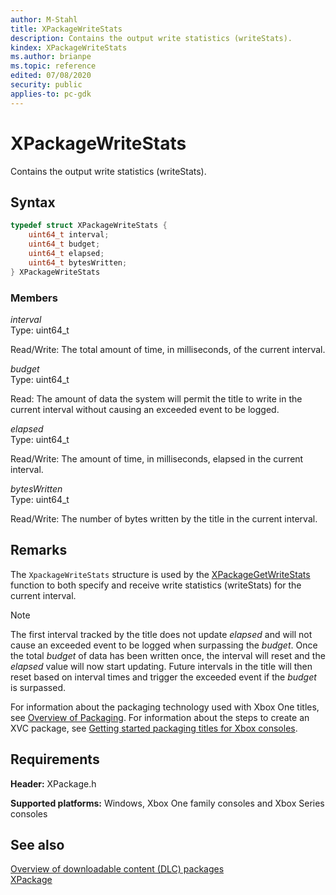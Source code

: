 ```yaml
---
author: M-Stahl
title: XPackageWriteStats
description: Contains the output write statistics (writeStats).
kindex: XPackageWriteStats
ms.author: brianpe
ms.topic: reference
edited: 07/08/2020
security: public
applies-to: pc-gdk
---
```


# XPackageWriteStats
  
Contains the output write statistics (writeStats).  
  
<a id="syntaxSection"></a>
  
## Syntax
  
```cpp
typedef struct XPackageWriteStats {  
    uint64_t interval;  
    uint64_t budget;  
    uint64_t elapsed;  
    uint64_t bytesWritten;  
} XPackageWriteStats  
```
  
<a id="membersSection"></a>
  
### Members
  
*interval*  
Type: uint64_t  
  
Read/Write: The total amount of time, in milliseconds, of the current interval.  
  
*budget*  
Type: uint64_t  
  
Read: The amount of data the system will permit the title to write in the current interval without causing an exceeded event to be logged.  
  
*elapsed*  
Type: uint64_t  
  
Read/Write: The amount of time, in milliseconds, elapsed in the current interval.  
  
*bytesWritten*  
Type: uint64_t  
  
Read/Write: The number of bytes written by the title in the current interval.  
  
<a id="remarksSection"></a>
  
## Remarks
  
The `XpackageWriteStats` structure is used by the [XPackageGetWriteStats](../functions/xpackagegetwritestats.md) function to both specify and receive write statistics (writeStats) for the current interval.  
  > [!NOTE]
> The first interval tracked by the title does not update *elapsed* and will not cause an exceeded event to be logged when surpassing the *budget*. Once the total *budget* of data has been written once, the interval will reset and the *elapsed* value will now start updating. Future intervals in the title will then reset based on interval times and trigger the exceeded event if the *budget* is surpassed.  

For information about the packaging technology used with Xbox One titles, see [Overview of Packaging](../../../../packaging/overviews/packaging.md). For information about the steps to create an XVC package, see [Getting started packaging titles for Xbox consoles](../../../../packaging/overviews/packaging-getting-started-for-console.md).  
  
<a id="requirementsSection"></a>
  
## Requirements
  
**Header:** XPackage.h  
  
**Supported platforms:** Windows, Xbox One family consoles and Xbox Series consoles  
  
<a id="seealsoSection"></a>
  
## See also
  
[Overview of downloadable content (DLC) packages](../../../../packaging/packaging-downloadable-content-dlc.md)  
[XPackage](../xpackage_members.md)  
  